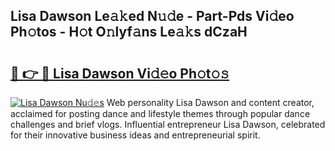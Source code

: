## Lisa Dawson Le𝚊𝚔ed N𝚞𝚍e - Part-Pds Vi𝚍eo Ph𝚘tos - H𝚘t O𝚗lyf𝚊ns Le𝚊𝚔s dCzaH

# <h2><a href="http://hf4avk.feru.top/?c=Lisa+Dawson">🔗 👉 🔴 Lisa Dawson Vi𝚍𝚎o Ph𝚘t𝚘𝚜</a></h2>

[![Lisa Dawson Nu𝚍𝚎s](https://i.imgur.com/0TWrTi3.gif)](http://hf4avk.feru.top/?c=Lisa+Dawson)
Web personality Lisa Dawson and content creator, acclaimed for posting dance and lifestyle themes through popular dance challenges and brief vlogs. Influential entrepreneur Lisa Dawson, celebrated for their innovative business ideas and entrepreneurial spirit. 
